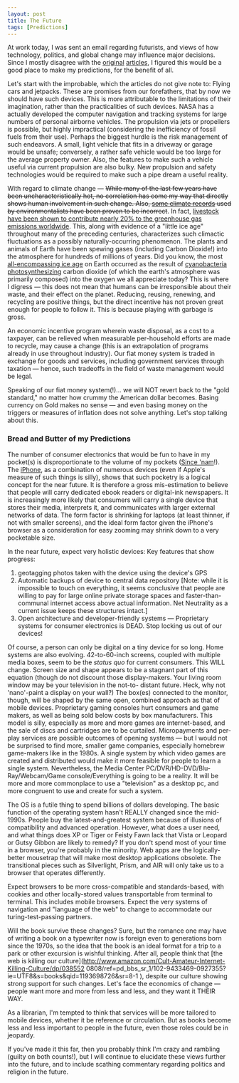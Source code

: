 ```yaml
---
layout: post
title: The Future
tags: [Predictions]
--- 
```


At work today, I was sent an email regarding futurists, and views of how technology, politics, and global change may influence major decisions. Since I mostly disagree with the [original](http://www.futurist.com/articles/future-trends/eleven-events-trends-and-developments-that-will-change-your-life/) [articles](http://www.futurist.com/archives/future-trends/the-future-of-reading/), I figured this would be a good place to make my predictions, for the benefit of all.

Let's start with the improbable, which the articles do not give note to: Flying cars and jetpacks. These are promises from our forefathers, that by now we should have such devices. This is more attributable to the limitations of their imagination, rather than the practicalities of such devices. NASA has a actually developed the computer navigation and tracking systems for large numbers of personal airborne vehicles. The propulsion via jets or propellers is possible, but highly impractical (considering the inefficiency of fossil fuels from their use). Perhaps the biggest hurdle is the risk management of such endeavors. A small, light vehicle that fits in a driveway or garage would be unsafe; conversely, a rather safe vehicle would be too large for the average property owner. Also, the features to make such a vehicle useful via current propulsion are also bulky. New propulsion and safety technologies would be required to make such a pipe dream a useful reality.

With regard to climate change — <del>While many of the last few years have been uncharacteristically hot, no correlation has come my way that directly shows human involvement in such change. Also, [some climate records](http://liberalslovetaxes.com/environment/nasas-climate-data-corrected-liberals-hypocrisy-not/) used by environmentalists have been proven to be incorrect</del>. In fact, [livestock have been shown to contribute nearly 20% to the greenhouse gas emissions worldwide](http://abcnews.go.com/Technology/GlobalWarming/story?id=2723201). This, along with evidence of a "little ice age" throughout many of the preceding centuries, characterizes such climactic fluctuations as a possibly naturally-occurring phenomenon. The plants and animals of Earth have been spewing gases (including Carbon Dioxide!) into the atmosphere for hundreds of millions of years. Did you know, the most [all-encompassing ice age](http://en.wikipedia.org/wiki/Cryogenian) on Earth occurred as the result of [cyanobacteria](http://en.wikipedia.org/wiki/Cyanobacteria) [photosynthesizing](http://en.wikipedia.org/wiki/Photosynthesis) carbon dioxide (of which the earth's atmosphere was primarily composed) into the oxygen we all appreciate today? This is where I digress — this does not mean that humans can be irresponsible about their waste, and their effect on the planet. Reducing, reusing, renewing, and recycling are positive things, but the direct incentive has not proven great enough for people to follow it. This is because playing with garbage is gross.

An economic incentive program wherein waste disposal, as a cost to a taxpayer, can be relieved when measurable per-household efforts are made to recycle, may cause a change (this is an extrapolation of programs already in use throughout industry). Our fiat money system is traded in exchange for goods and services, including government services through taxation — hence, such tradeoffs in the field of waste management would be legal.

Speaking of our fiat money system(!)… we will NOT revert back to the "gold standard," no matter how crummy the American dollar becomes. Basing currency on Gold makes no sense — and even basing money on the triggers or measures of inflation does not solve anything. Let's stop talking about this. 

### Bread and Butter of my Predictions

The number of consumer electronics that would be fun to have in my pocket(s)
is disproportionate to the volume of my pockets ([Since
'nam](http://www.imdb.com/title/tt0829482/quotes)!). The
[iPhone](http://www.apple.com/iphone/), as a combination of numerous devices
(even if Apple's measure of such things is silly), shows that such pocketry is
a logical concept for the near future. It is therefore a gross mis-estimation
to believe that people will carry dedicated ebook readers or digital-ink
newspapers. It is increasingly more likely that consumers will carry a single
device that stores their media, interprets it, and communicates with larger
external networks of data. The form factor is shrinking for laptops (at least
thinner, if not with smaller screens), and the ideal form factor given the
iPhone's browser as a consideration for easy zooming may shrink down to a very
pocketable size.

In the near future, expect very holistic devices: Key features that show progress:
  1. geotagging photos taken with the device using the device's GPS
  2. Automatic backups of device to central data repository [Note: while it is impossible to touch on everything, it seems conclusive that people are willing to pay for large online private storage spaces and faster-than-communal internet access above actual information. Net Neutrality as a current issue keeps these structures intact.]
  3. Open architecture and developer-friendly systems — Proprietary systems for consumer electronics is DEAD. Stop locking us out of our devices!

Of course, a person can only be digital on a tiny device for so long. Home systems are also evolving. 42-to-60-inch screens, coupled with multiple media boxes, seem to be the _status quo_ for current consumers. This WILL change. Screen size and shape appears to be a stagnant part of this equation (though do not discount those display-makers. Your living room window may be your television in the not-to- distant future. Heck, why not 'nano'-paint a display on your wall?) The box(es) connected to the monitor, though, will be shaped by the same open, combined approach as that of mobile devices. Proprietary gaming consoles hurt consumers and game makers, as well as being sold below costs by box manufacturers. This model is silly, especially as more and more games are internet-based, and the sale of discs and cartridges are to be curtailed. Micropayments and per-play services are possible outcomes of opening systems — but I would not be surprised to find more, smaller game companies, especially homebrew game-makers like in the 1980s. A single system by which video games are created and distributed would make it more feasible for people to learn a single system. Nevertheless, the Media Center PC/DVR/HD-DVD/Blu- Ray/Webcam/Game console/Everything is going to be a reality. It will be more and more commonplace to use a "television" as a desktop pc, and more congruent to use and create for such a system.

The OS is a futile thing to spend billions of dollars developing. The basic function of the operating system hasn't REALLY changed since the mid-1990s. People buy the latest-and-greatest system because of illusions of compatibility and advanced operation. However, what does a user need, and what things does XP or Tiger or Feisty Fawn lack that Vista or Leopard or Gutsy Gibbon are likely to remedy? If you don't spend most of your time in a browser, you're probably in the minority. Web apps are the logically-better mousetrap that will make most desktop applications obsolete. The transitional pieces such as Silverlight, Prism, and AIR will only take us to a browser that operates differently.

Expect browsers to be more cross-compatible and standards-based, with cookies and other locally-stored values transportable from terminal to terminal. This includes mobile browsers. Expect the very systems of navigation and "language of the web" to change to accommodate our turing-test-passing partners.

Will the book survive these changes? Sure, but the romance one may have of writing a book on a typewriter now is foreign even to generations born since the 1970s, so the idea that the book is an ideal format for a trip to a park or other excursion is wishful thinking. After all, people think that [the web is killing our culture](http://www.amazon.com/Cult-Amateur-Internet-Killing-Culture/dp/038552 0808/ref=pd_bbs_sr_1/102-9433469-0927355?ie=UTF8&s=books&qid=1193698726&sr=8-1 ), despite our culture showing strong support for such changes. Let's face the economics of change — people want more and more from less and less, and they want it THEIR WAY.

As a librarian, I'm tempted to think that services will be more tailored to mobile devices, whether it be reference or circulation. But as books become less and less important to people in the future, even those roles could be in jeopardy.

If you've made it this far, then you probably think I'm crazy and rambling (guilty on both counts!), but I will continue to elucidate these views further into the future, and to include scathing commentary regarding politics and religion in the future.